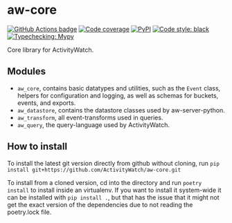 aw-core
=======

[![GitHub Actions badge](https://github.com/ActivityWatch/aw-core/workflows/Build/badge.svg)](https://github.com/ActivityWatch/aw-core/actions)
[![Code coverage](https://codecov.io/gh/ActivityWatch/aw-core/branch/master/graph/badge.svg)](https://codecov.io/gh/ActivityWatch/aw-core)
[![PyPI](https://img.shields.io/pypi/v/aw-core)](https://pypi.org/project/aw-core/)
[![Code style: black](https://img.shields.io/badge/code%20style-black-000000.svg)](https://github.com/psf/black)
[![Typechecking: Mypy](http://www.mypy-lang.org/static/mypy_badge.svg)](http://mypy-lang.org/)


Core library for ActivityWatch.


## Modules

 - `aw_core`, contains basic datatypes and utilities, such as the `Event` class, helpers for configuration and logging, as well as schemas for buckets, events, and exports.
 - `aw_datastore`, contains the datastore classes used by aw-server-python.
 - `aw_transform`, all event-transforms used in queries.
 - `aw_query`, the query-language used by ActivityWatch.


## How to install

To install the latest git version directly from github without cloning, run
`pip install git+https://github.com/ActivityWatch/aw-core.git`

To install from a cloned version, cd into the directory and run
`poetry install` to install inside an virtualenv. If you want to install it
system-wide it can be installed with `pip install .`, but that has the issue
that it might not get the exact version of the dependencies due to not reading
the poetry.lock file.

